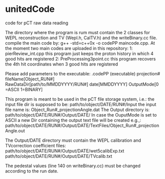 # unitedCode
code for pCT raw data reading
 
The directory where the program is rum must contain the 2 classes for WEPL reconstruction and TV (Wepl.h, CalTV.h) and the writeBinary.cc file.
compile the main code by: g++ -std=c++0x  -o codePP maincode.cpp.
At the moment two main codes are uploaded in this repository:
1: pierReview_int.cpp
   this program just keeps the proton history in which 4 good hits are registered
2: PreProcessing3point.cc
   this program recovers the 4th hit coordinates when 3 good hits are registered

Please add parameters to the executable:
 .codePP (executable)
 projection# 
 fileName[Object_RUN#]  
 RawDataDir[path/to/MMDDYYYY/RUN#] 
 date[MMDDYYYY] 
 OutputMode[0 =ASCII 1=BINARY]
 
This program is meant to be used in the pCT file storage system, i.e.:
the input file dir is supposed to be:
path/to/object/DATE/RUN#/Input
the input file name is:
Object_Run#_projectionAngle.dat
The Output directory is:
path/to/object/DATE/RUN#/Output/DATE/
In case the OuputMode is set to ASCII a new Dir containing the output text file will be created e.g.,:
path/to/object/DATE/RUN#/Output/DATE/TextFiles/Object_Run#_projectionAngle.out

The Output/DATE directory must contain the WEPL calibration and TVcorrection coefficient files:
path/to/object/DATE/RUN#/Output/DATE/wet5calibExp.txt
path/to/object/DATE/RUN#/Output/DATE/TVcalib.txt

The pedestal values (line 140 on writeBinary.cc) must be changed according to the run date. 

